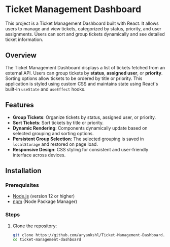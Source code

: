 
# Ticket Management Dashboard

This project is a Ticket Management Dashboard built with React. It allows users to manage and view tickets, categorized by status, priority, and user assignments. Users can sort and group tickets dynamically and see detailed ticket information.


## Overview

The Ticket Management Dashboard displays a list of tickets fetched from an external API. Users can group tickets by **status**, **assigned user**, or **priority**. Sorting options allow tickets to be ordered by title or priority. This application is styled using custom CSS and maintains state using React's built-in `useState` and `useEffect` hooks.

## Features

- **Group Tickets**: Organize tickets by status, assigned user, or priority.
- **Sort Tickets**: Sort tickets by title or priority.
- **Dynamic Rendering**: Components dynamically update based on selected grouping and sorting options.
- **Persistent Group Selection**: The selected grouping is saved in `localStorage` and restored on page load.
- **Responsive Design**: CSS styling for consistent and user-friendly interface across devices.

## Installation

### Prerequisites

- [Node.js](https://nodejs.org/) (version 12 or higher)
- [npm](https://www.npmjs.com/) (Node Package Manager)

### Steps

1. Clone the repository:
   ```bash
   git clone https://github.com/aryankshl/Ticket-Management-Dashboard.git
   cd ticket-management-dashboard

